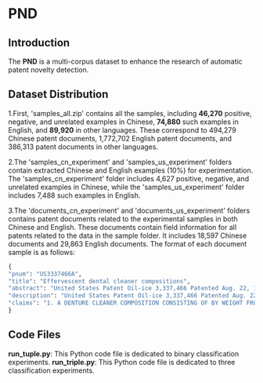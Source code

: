 # PND

## Introduction
The **PND** is a multi-corpus dataset to enhance the research of automatic patent novelty detection. 

## Dataset Distribution
1.First, 'samples_all.zip' contains all the samples, including **46,270** positive, negative, and unrelated examples in Chinese, **74,880** such examples in English, and **89,920** in other languages. These correspond to 494,279 Chinese patent documents, 1,772,702 English patent documents, and 386,313 patent documents in other languages. 

2.The 'samples_cn_experiment' and 'samples_us_experiment' folders contain extracted Chinese and English examples (10%) for experimentation. The 'samples_cn_experiment' folder includes 4,627 positive, negative, and unrelated examples in Chinese, while the 'samples_us_experiment' folder includes 7,488 such examples in English.

3.The 'documents_cn_experiment' and 'documents_us_experiment' folders contains patent documents related to the experimental samples in both Chinese and English. These documents contain field information for all patents related to the data in the sample folder. It includes 18,597 Chinese documents and 29,863 English documents. The format of each document sample is as follows:
```python
{
"pnum": "US3337466A",
"title": "Effervescent dental cleaner compositions",
"abstract": "United States Patent Oil-ice 3,337,466 Patented Aug. 22, 1967 This invention relates in general to compositions of matter and processes for using the same to produce aerobic conditions, antiseptic activity, bleaching effects and detergent action and combinations Olf these activities.",
"description": "United States Patent Oil-ice 3,337,466 Patented Aug. 22, 1967 This invention relates in general to compositions of matter and processes for using the same to produce aerobic conditions, antiseptic activity, bleaching effects and detergent action and combinations Olf these activities. The invention relates in particular to compositions and processes for the cleansing, sterilizing and bleaching of dentures. This application is a continuation-in-part of our co-pending United States patent application, Ser. No. 185,246, filed April 5, 1962 now abandoned.Therefore, it is a general object of the present invention to provide a composition and process for cleansing, sterilizing and bleaching in a simple and efiicacious manner.",
"claims": "1. A DENTURE CLEANER COMPOSITION CONSISTING OF BY WEIGHT FROM ABOUT 5 TO 40 PARTS OF A MIXTURE CONSISTING OF ABOUT 50 MOLE PERCENT POTASSIUM MONOPERSULFATE, ABOUT 25 MOLE PERCENT POTASSIUM SULFATE, AND ABOUT 25 MOLE PERCENT POTASSIUM HYDROGEN SULFATE, FROM ABOUT 40 TO 5 PARTS OF AN INORGANIC WTER SOLUBLE PEROXIDE OF METAL SELECTED FROM THE GROUP CONSISTING OF GROUPS I AND II OF THE PERIODIC TABLE, UP TO ABOUT 5 PARTS OF A WATER SOLUBLE HALIDE SELECTED FROM THE GROUP CONSISTING OF THE CHLORIDE, BROMIDE AND IODIDE OF THE ALKALI METALS AND ALKALINE EARTH METALS AND OF AMMONIUM; "
}
```
## Code Files
**run_tuple.py**: This Python code file is dedicated to binary classification experiments.
**run_triple.py**: This Python code file is dedicated to three classification experiments.
